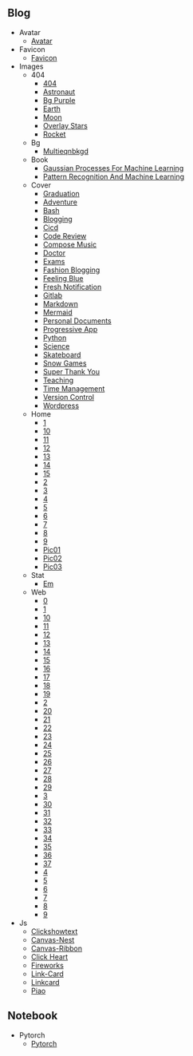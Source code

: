 
## Blog
  * Avatar
    * [Avatar](https://cdn.jsdelivr.net/gh/smithcloud/CDN/blog/avatar/avatar.png)
  * Favicon
    * [Favicon](https://cdn.jsdelivr.net/gh/smithcloud/CDN/blog/favicon/favicon.ico)
  * Images
    * 404
      * [404](https://cdn.jsdelivr.net/gh/smithcloud/CDN/blog/images/404/404.svg)
      * [Astronaut](https://cdn.jsdelivr.net/gh/smithcloud/CDN/blog/images/404/astronaut.svg)
      * [Bg Purple](https://cdn.jsdelivr.net/gh/smithcloud/CDN/blog/images/404/bg_purple.png)
      * [Earth](https://cdn.jsdelivr.net/gh/smithcloud/CDN/blog/images/404/earth.svg)
      * [Moon](https://cdn.jsdelivr.net/gh/smithcloud/CDN/blog/images/404/moon.svg)
      * [Overlay Stars](https://cdn.jsdelivr.net/gh/smithcloud/CDN/blog/images/404/overlay_stars.svg)
      * [Rocket](https://cdn.jsdelivr.net/gh/smithcloud/CDN/blog/images/404/rocket.svg)
    * Bg
      * [Multieqnbkgd](https://cdn.jsdelivr.net/gh/smithcloud/CDN/blog/images/bg/multieqnbkgd.png)
    * Book
      * [Gaussian Processes For Machine Learning](https://cdn.jsdelivr.net/gh/smithcloud/CDN/blog/images/book/gaussian_processes_for_machine_learning.png)
      * [Pattern Recognition And Machine Learning](https://cdn.jsdelivr.net/gh/smithcloud/CDN/blog/images/book/pattern_recognition_and_machine_learning.jpg)
    * Cover
      * [Graduation](https://cdn.jsdelivr.net/gh/smithcloud/CDN/blog/images/cover/Graduation.svg)
      * [Adventure](https://cdn.jsdelivr.net/gh/smithcloud/CDN/blog/images/cover/adventure.svg)
      * [Bash](https://cdn.jsdelivr.net/gh/smithcloud/CDN/blog/images/cover/bash.jpg)
      * [Blogging](https://cdn.jsdelivr.net/gh/smithcloud/CDN/blog/images/cover/blogging.svg)
      * [Cicd](https://cdn.jsdelivr.net/gh/smithcloud/CDN/blog/images/cover/cicd.jpg)
      * [Code Review](https://cdn.jsdelivr.net/gh/smithcloud/CDN/blog/images/cover/code_review.svg)
      * [Compose Music](https://cdn.jsdelivr.net/gh/smithcloud/CDN/blog/images/cover/compose%20music.svg)
      * [Doctor](https://cdn.jsdelivr.net/gh/smithcloud/CDN/blog/images/cover/doctor.svg)
      * [Exams](https://cdn.jsdelivr.net/gh/smithcloud/CDN/blog/images/cover/exams.svg)
      * [Fashion Blogging](https://cdn.jsdelivr.net/gh/smithcloud/CDN/blog/images/cover/fashion_blogging.svg)
      * [Feeling Blue](https://cdn.jsdelivr.net/gh/smithcloud/CDN/blog/images/cover/feeling%20blue.svg)
      * [Fresh Notification](https://cdn.jsdelivr.net/gh/smithcloud/CDN/blog/images/cover/fresh_notification.svg)
      * [Gitlab](https://cdn.jsdelivr.net/gh/smithcloud/CDN/blog/images/cover/gitlab.png)
      * [Markdown](https://cdn.jsdelivr.net/gh/smithcloud/CDN/blog/images/cover/markdown.jpg)
      * [Mermaid](https://cdn.jsdelivr.net/gh/smithcloud/CDN/blog/images/cover/mermaid.png)
      * [Personal Documents](https://cdn.jsdelivr.net/gh/smithcloud/CDN/blog/images/cover/personal_documents.svg)
      * [Progressive App](https://cdn.jsdelivr.net/gh/smithcloud/CDN/blog/images/cover/progressive_app.svg)
      * [Python](https://cdn.jsdelivr.net/gh/smithcloud/CDN/blog/images/cover/python.jpg)
      * [Science](https://cdn.jsdelivr.net/gh/smithcloud/CDN/blog/images/cover/science.svg)
      * [Skateboard](https://cdn.jsdelivr.net/gh/smithcloud/CDN/blog/images/cover/skateboard.svg)
      * [Snow Games](https://cdn.jsdelivr.net/gh/smithcloud/CDN/blog/images/cover/snow_games.svg)
      * [Super Thank You](https://cdn.jsdelivr.net/gh/smithcloud/CDN/blog/images/cover/super_thank_you.svg)
      * [Teaching](https://cdn.jsdelivr.net/gh/smithcloud/CDN/blog/images/cover/teaching.svg)
      * [Time Management](https://cdn.jsdelivr.net/gh/smithcloud/CDN/blog/images/cover/time_management.svg)
      * [Version Control](https://cdn.jsdelivr.net/gh/smithcloud/CDN/blog/images/cover/version%20control.svg)
      * [Wordpress](https://cdn.jsdelivr.net/gh/smithcloud/CDN/blog/images/cover/wordpress.svg)
    * Home
      * [1](https://cdn.jsdelivr.net/gh/smithcloud/CDN/blog/images/home/1.jpg)
      * [10](https://cdn.jsdelivr.net/gh/smithcloud/CDN/blog/images/home/10.jpg)
      * [11](https://cdn.jsdelivr.net/gh/smithcloud/CDN/blog/images/home/11.jpg)
      * [12](https://cdn.jsdelivr.net/gh/smithcloud/CDN/blog/images/home/12.jpg)
      * [13](https://cdn.jsdelivr.net/gh/smithcloud/CDN/blog/images/home/13.jpg)
      * [14](https://cdn.jsdelivr.net/gh/smithcloud/CDN/blog/images/home/14.jpg)
      * [15](https://cdn.jsdelivr.net/gh/smithcloud/CDN/blog/images/home/15.jpg)
      * [2](https://cdn.jsdelivr.net/gh/smithcloud/CDN/blog/images/home/2.jpg)
      * [3](https://cdn.jsdelivr.net/gh/smithcloud/CDN/blog/images/home/3.jpg)
      * [4](https://cdn.jsdelivr.net/gh/smithcloud/CDN/blog/images/home/4.jpg)
      * [5](https://cdn.jsdelivr.net/gh/smithcloud/CDN/blog/images/home/5.jpg)
      * [6](https://cdn.jsdelivr.net/gh/smithcloud/CDN/blog/images/home/6.jpg)
      * [7](https://cdn.jsdelivr.net/gh/smithcloud/CDN/blog/images/home/7.jpg)
      * [8](https://cdn.jsdelivr.net/gh/smithcloud/CDN/blog/images/home/8.jpg)
      * [9](https://cdn.jsdelivr.net/gh/smithcloud/CDN/blog/images/home/9.jpg)
      * [Pic01](https://cdn.jsdelivr.net/gh/smithcloud/CDN/blog/images/home/pic01.jpg)
      * [Pic02](https://cdn.jsdelivr.net/gh/smithcloud/CDN/blog/images/home/pic02.jpg)
      * [Pic03](https://cdn.jsdelivr.net/gh/smithcloud/CDN/blog/images/home/pic03.jpg)
    * Stat
      * [Em](https://cdn.jsdelivr.net/gh/smithcloud/CDN/blog/images/stat/em.jpg)
    * Web
      * [0](https://cdn.jsdelivr.net/gh/smithcloud/CDN/blog/images/web/0.jpg)
      * [1](https://cdn.jsdelivr.net/gh/smithcloud/CDN/blog/images/web/1.jpg)
      * [10](https://cdn.jsdelivr.net/gh/smithcloud/CDN/blog/images/web/10.jpg)
      * [11](https://cdn.jsdelivr.net/gh/smithcloud/CDN/blog/images/web/11.jpg)
      * [12](https://cdn.jsdelivr.net/gh/smithcloud/CDN/blog/images/web/12.jpg)
      * [13](https://cdn.jsdelivr.net/gh/smithcloud/CDN/blog/images/web/13.jpg)
      * [14](https://cdn.jsdelivr.net/gh/smithcloud/CDN/blog/images/web/14.jpg)
      * [15](https://cdn.jsdelivr.net/gh/smithcloud/CDN/blog/images/web/15.jpg)
      * [16](https://cdn.jsdelivr.net/gh/smithcloud/CDN/blog/images/web/16.jpg)
      * [17](https://cdn.jsdelivr.net/gh/smithcloud/CDN/blog/images/web/17.jpg)
      * [18](https://cdn.jsdelivr.net/gh/smithcloud/CDN/blog/images/web/18.jpg)
      * [19](https://cdn.jsdelivr.net/gh/smithcloud/CDN/blog/images/web/19.jpg)
      * [2](https://cdn.jsdelivr.net/gh/smithcloud/CDN/blog/images/web/2.jpg)
      * [20](https://cdn.jsdelivr.net/gh/smithcloud/CDN/blog/images/web/20.jpg)
      * [21](https://cdn.jsdelivr.net/gh/smithcloud/CDN/blog/images/web/21.jpg)
      * [22](https://cdn.jsdelivr.net/gh/smithcloud/CDN/blog/images/web/22.jpg)
      * [23](https://cdn.jsdelivr.net/gh/smithcloud/CDN/blog/images/web/23.jpg)
      * [24](https://cdn.jsdelivr.net/gh/smithcloud/CDN/blog/images/web/24.jpg)
      * [25](https://cdn.jsdelivr.net/gh/smithcloud/CDN/blog/images/web/25.jpg)
      * [26](https://cdn.jsdelivr.net/gh/smithcloud/CDN/blog/images/web/26.jpg)
      * [27](https://cdn.jsdelivr.net/gh/smithcloud/CDN/blog/images/web/27.jpg)
      * [28](https://cdn.jsdelivr.net/gh/smithcloud/CDN/blog/images/web/28.jpg)
      * [29](https://cdn.jsdelivr.net/gh/smithcloud/CDN/blog/images/web/29.jpg)
      * [3](https://cdn.jsdelivr.net/gh/smithcloud/CDN/blog/images/web/3.jpg)
      * [30](https://cdn.jsdelivr.net/gh/smithcloud/CDN/blog/images/web/30.jpg)
      * [31](https://cdn.jsdelivr.net/gh/smithcloud/CDN/blog/images/web/31.jpg)
      * [32](https://cdn.jsdelivr.net/gh/smithcloud/CDN/blog/images/web/32.jpg)
      * [33](https://cdn.jsdelivr.net/gh/smithcloud/CDN/blog/images/web/33.jpg)
      * [34](https://cdn.jsdelivr.net/gh/smithcloud/CDN/blog/images/web/34.jpg)
      * [35](https://cdn.jsdelivr.net/gh/smithcloud/CDN/blog/images/web/35.jpg)
      * [36](https://cdn.jsdelivr.net/gh/smithcloud/CDN/blog/images/web/36.jpg)
      * [37](https://cdn.jsdelivr.net/gh/smithcloud/CDN/blog/images/web/37.jpg)
      * [4](https://cdn.jsdelivr.net/gh/smithcloud/CDN/blog/images/web/4.jpg)
      * [5](https://cdn.jsdelivr.net/gh/smithcloud/CDN/blog/images/web/5.jpg)
      * [6](https://cdn.jsdelivr.net/gh/smithcloud/CDN/blog/images/web/6.jpg)
      * [7](https://cdn.jsdelivr.net/gh/smithcloud/CDN/blog/images/web/7.jpg)
      * [8](https://cdn.jsdelivr.net/gh/smithcloud/CDN/blog/images/web/8.jpg)
      * [9](https://cdn.jsdelivr.net/gh/smithcloud/CDN/blog/images/web/9.jpg)
  * Js
    * [Clickshowtext](https://cdn.jsdelivr.net/gh/smithcloud/CDN/blog/js/ClickShowText.js)
    * [Canvas-Nest](https://cdn.jsdelivr.net/gh/smithcloud/CDN/blog/js/canvas-nest.js)
    * [Canvas-Ribbon](https://cdn.jsdelivr.net/gh/smithcloud/CDN/blog/js/canvas-ribbon.js)
    * [Click Heart](https://cdn.jsdelivr.net/gh/smithcloud/CDN/blog/js/click_heart.js)
    * [Fireworks](https://cdn.jsdelivr.net/gh/smithcloud/CDN/blog/js/fireworks.js)
    * [Link-Card](https://cdn.jsdelivr.net/gh/smithcloud/CDN/blog/js/link-card.js)
    * [Linkcard](https://cdn.jsdelivr.net/gh/smithcloud/CDN/blog/js/linkcard.js)
    * [Piao](https://cdn.jsdelivr.net/gh/smithcloud/CDN/blog/js/piao.js)

## Notebook
  * Pytorch
    * [Pytorch](https://cdn.jsdelivr.net/gh/smithcloud/CDN/notebook/pytorch/pytorch.png)
